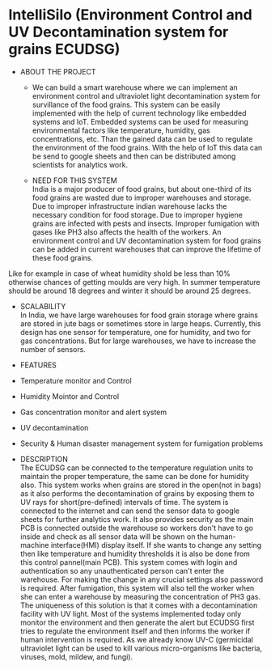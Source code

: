 # IntelliSilo (Environment Control and UV Decontamination system for grains ECUDSG)

- ABOUT THE PROJECT
  - We can build a smart warehouse where we can 
implement an environment control and ultraviolet light decontamination system for survillance of 
the food grains. This system can be easily implemented with the help of current technology like 
embedded systems and IoT. Embedded systems can be used for measuring environmental factors 
like temperature, humidity, gas concentrations, etc. Than the gained data can be used to regulate the 
environment of the food grains. With the help of IoT this data can be send to google sheets and then 
can be distributed among scientists for analytics work.

  - NEED FOR THIS SYSTEM <br>
    India is a major producer of food grains, but about one-third of its food grains are wasted due to 
improper warehouses and storage. Due to improper infrastructure indian warehouse lacks the 
necessary condition for food storage. Due to improper hygiene grains are infected with pests and 
insects. Improper fumigation with gases like PH3 also affects the health of the workers. An 
environment control and UV decontamination system for food grains can be added in current 
warehouses that can improve the lifetime of these food grains.

Like for example in case of wheat humidity shold be less than 10% otherwise chances of 
getting moulds are very high. In summer temperature should be around 18 degrees and winter it 
should be around 25 degrees.

 - SCALABILITY <br>
In India, we have large warehouses for food grain storage where grains are stored in jute bags or 
sometimes store in large heaps. Currently, this design has one sensor for temperature, one for 
humidity, and two for gas concentrations. But for large warehouses, we have to increase the number 
of sensors.

- FEATURES <br>
 - Temperature monitor and Control
 - Humidity Mointor and Control
 - Gas concentration monitor and alert system
 - UV decontamination
 - Security & Human disaster management system for fumigation problems

- DESCRIPTION <br>
The ECUDSG can be connected to the temperature regulation units to maintain the proper 
temperature, the same can be done for humidity also. This system works when grains are stored in 
the open(not in bags) as it also performs the decontamination of grains by exposing them to UV rays 
for short(pre-defined) intervals of time. The system is connected to the internet and can send the 
sensor data to google sheets for further analytics work.
It also provides security as the main PCB is connected outside the warehouse so workers don't have 
to go inside and check as all sensor data will be shown on the human-machine interface(HMI) 
display itself. If she wants to change any setting then like temperature and humidity thresholds it is 
also be done from this control pannel(main PCB).
This system comes with login and authentication so any unauthenticated person can't enter the 
warehouse. For making the change in any crucial settings also password is required.
After fumigation, this system will also tell the worker when she can enter a warehouse by 
measuring the concentration of PH3 gas. 
The uniqueness of this solution is that it comes with a decontamination facility with UV light. Most 
of the systems implemented today only monitor the environment and then generate the alert but 
ECUDSG first tries to regulate the environment itself and then informs the worker if human 
intervention is required. As we already know UV-C (germicidal ultraviolet light can be used to kill 
various micro-organisms like bacteria, viruses, mold, mildew, and fungi).





